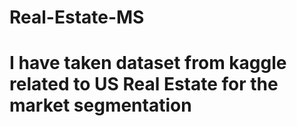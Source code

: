 # Real-Estate-MS
# I have taken dataset from kaggle related to US Real Estate for the market segmentation
